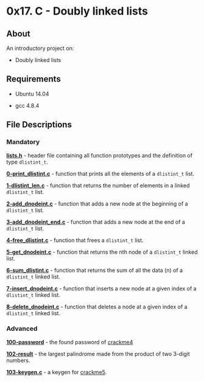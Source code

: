 # 0x17. C - Doubly linked lists

## About

An introductory project on:

- Doubly linked lists

## Requirements

- Ubuntu 14.04

- gcc 4.8.4

## File Descriptions

### Mandatory

**[lists.h](lists.h)** - header file containing all function prototypes and the definition of type `dlistint_t`.



**[0-print_dlistint.c](0-print_dlistint.c)** - function that prints all the elements of a `dlistint_t` list.



**[1-dlistint_len.c](1-dlistint_len.c)** - function that returns the number of elements in a linked `dlistint_t` list.



**[2-add_dnodeint.c](2-add_dnodeint.c)** - function that adds a new node at the beginning of a `dlistint_t` list.



**[3-add_dnodeint_end.c](3-add_dnodeint_end.c)** - function that adds a new node at the end of a `dlistint_t` list.



**[4-free_dlistint.c](4-free_dlistint.c)** - function that frees a `dlistint_t` list.



**[5-get_dnodeint.c](5-get_dnodeint.c)** - function that returns the nth node of a `dlistint_t` linked list.



**[6-sum_dlistint.c](6-sum_dlistint.c)** - function that returns the sum of all the data (n) of a `dlistint_t` linked list.



**[7-insert_dnodeint.c](7-insert_dnodeint.c)** - function that inserts a new node at a given index of a `dlistint_t` linked list.



**[8-delete_dnodeint.c](8-delete_dnodeint.c)** - function that deletes a node at a given index of a `dlistint_t` linked list.



### Advanced

**[100-password](100-password)** - the found password of [crackme4](https://github.com/holbertonschool/0x17.c)



**[102-result](102-result)** - the largest palindrome made from the product of two 3-digit numbers.




**[103-keygen.c](103-keygen.c)** - a keygen for [crackme5](https://github.com/holbertonschool/0x17.c).
